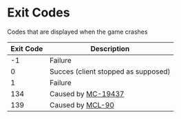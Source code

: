 # Exit Codes
Codes that are displayed when the game crashes

Exit Code | Description
--------- | -----------
-1 | Failure
0 | Succes (client stopped as supposed)
1 | Failure
134 | Caused by [MC-19437](https://bugs.mojang.com/browse/MC-19437)
139 | Caused by [MCL-90](https://bugs.mojang.com/browse/MCL-90)
